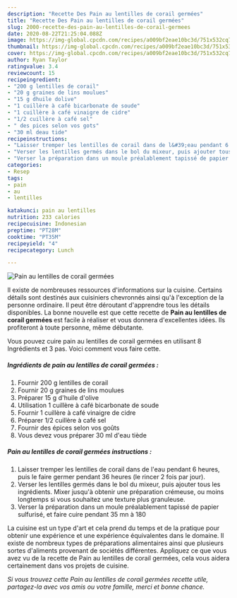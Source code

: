 ```yaml
---
description: "Recette Des Pain au lentilles de corail germées"
title: "Recette Des Pain au lentilles de corail germées"
slug: 2000-recette-des-pain-au-lentilles-de-corail-germees
date: 2020-08-22T21:25:04.088Z
image: https://img-global.cpcdn.com/recipes/a009bf2eae10bc3d/751x532cq70/pain-au-lentilles-de-corail-germees-photo-principale-de-la-recette.jpg
thumbnail: https://img-global.cpcdn.com/recipes/a009bf2eae10bc3d/751x532cq70/pain-au-lentilles-de-corail-germees-photo-principale-de-la-recette.jpg
cover: https://img-global.cpcdn.com/recipes/a009bf2eae10bc3d/751x532cq70/pain-au-lentilles-de-corail-germees-photo-principale-de-la-recette.jpg
author: Ryan Taylor
ratingvalue: 3.4
reviewcount: 15
recipeingredient:
- "200 g lentilles de corail"
- "20 g graines de lins moulues"
- "15 g dhuile dolive"
- "1 cuillère à café bicarbonate de soude"
- "1 cuillère à café vinaigre de cidre"
- "1/2 cuillère à café sel"
- " des pices selon vos gots"
- "30 ml deau tide"
recipeinstructions:
- "Laisser tremper les lentilles de corail dans de l&#39;eau pendant 6 heures, puis le faire germer pendant 36 heures (le rincer 2 fois par jour)."
- "Verser les lentilles germés dans le bol du mixeur, puis ajouter tous les ingrédients. Mixer jusqu&#39;à obtenir une préparation crémeuse, ou moins longtemps si vous souhaitez une texture plus granuleuse."
- "Verser la préparation dans un moule préalablement tapissé de papier sulfurisé, et faire cuire pendant 35 mn à 180"
categories:
- Resep
tags:
- pain
- au
- lentilles

katakunci: pain au lentilles 
nutrition: 233 calories
recipecuisine: Indonesian
preptime: "PT28M"
cooktime: "PT35M"
recipeyield: "4"
recipecategory: Lunch

---
```



![Pain au lentilles de corail germées](https://img-global.cpcdn.com/recipes/a009bf2eae10bc3d/751x532cq70/pain-au-lentilles-de-corail-germees-photo-principale-de-la-recette.jpg)

Il existe de nombreuses ressources d'informations sur la cuisine. Certains détails sont destinés aux cuisiniers chevronnés ainsi qu'à l'exception de la personne ordinaire. Il peut être déroutant d'apprendre tous les détails disponibles. La bonne nouvelle est que cette recette de <strong> Pain au lentilles de corail germées </strong> est facile à réaliser et vous donnera d'excellentes idées. Ils profiteront à toute personne, même débutante.

<!--inarticleads1-->

Vous pouvez cuire pain au lentilles de corail germées en utilisant 8 Ingrédients et 3 pas. Voici comment vous faire cette.

##### Ingrédients de pain au lentilles de corail germées :

1. Fournir 200 g lentilles de corail
1. Fournir 20 g graines de lins moulues
1. Préparer 15 g d&#39;huile d&#39;olive
1. Utilisation 1 cuillère à café bicarbonate de soude
1. Fournir 1 cuillère à café vinaigre de cidre
1. Préparer 1/2 cuillère à café sel
1. Fournir  des épices selon vos goûts
1. Vous devez vous préparer 30 ml d&#39;eau tiède




<!--inarticleads2-->

##### Pain au lentilles de corail germées instructions :

1. Laisser tremper les lentilles de corail dans de l&#39;eau pendant 6 heures, puis le faire germer pendant 36 heures (le rincer 2 fois par jour).
1. Verser les lentilles germés dans le bol du mixeur, puis ajouter tous les ingrédients. Mixer jusqu&#39;à obtenir une préparation crémeuse, ou moins longtemps si vous souhaitez une texture plus granuleuse.
1. Verser la préparation dans un moule préalablement tapissé de papier sulfurisé, et faire cuire pendant 35 mn à 180




<!--inarticleads1-->

<p>
La cuisine est un type d'art et cela prend du temps et de la pratique pour obtenir une expérience et une expérience équivalentes dans le domaine. Il existe de nombreux types de préparations alimentaires ainsi que plusieurs sortes d'aliments provenant de sociétés différentes. Appliquez ce que vous avez vu de la recette de Pain au lentilles de corail germées, cela vous aidera certainement dans vos projets de cuisine.
</p>

<p>
<i>Si vous trouvez cette Pain au lentilles de corail germées recette utile, partagez-la avec vos amis ou votre famille, merci et bonne chance.</i>
</p>
